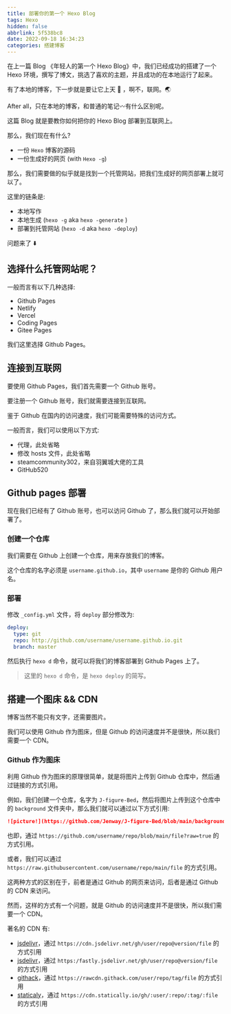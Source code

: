 ```yaml
---
title: 部署你的第一个 Hexo Blog
tags: Hexo
hidden: false
abbrlink: 5f538bc8
date: 2022-09-18 16:34:23
categories: 搭建博客
---
```


在上一篇 Blog 《年轻人的第一个 Hexo Blog》中，我们已经成功的搭建了一个 Hexo 环境，撰写了博文，挑选了喜欢的主题，并且成功的在本地运行了起来。

有了本地的博客，下一步就是要让它上天 :dash: ，啊不，联网。:earth_asia:

After all，只在本地的博客，和普通的笔记:wavy_dash:有什么区别呢。

这篇 Blog 就是要教你如何把你的 Hexo Blog 部署到互联网上。

那么，我们现在有什么?

- 一份 `Hexo` 博客的源码
- 一份生成好的网页 (with `Hexo -g`)

那么，我们需要做的似乎就是找到一个托管网站，把我们生成好的网页部署上就可以了。

这里的链条是:

- 本地写作
- 本地生成 (`hexo -g` aka `hexo -generate` )
- 部署到托管网站 (`hexo -d` aka `hexo -deploy`)

问题来了 :arrow_down:

## 选择什么托管网站呢？

一般而言有以下几种选择:

- Github Pages
- Netlify
- Vercel
- Coding Pages
- Gitee Pages

我们这里选择 Github Pages。

## 连接到互联网

要使用 Github Pages，我们首先需要一个 Github 账号。

要注册一个 Github 账号，我们就需要连接到互联网。

鉴于 Github 在国内的访问速度，我们可能需要特殊的访问方式。

一般而言，我们可以使用以下方式:

- 代理，此处省略
- 修改 hosts 文件，此处省略
- steamcommunity302，来自羽翼城大佬的工具
- GitHub520

## Github pages 部署

现在我们已经有了 Github 账号，也可以访问 Github 了，那么我们就可以开始部署了。

### 创建一个仓库

我们需要在 Github 上创建一个仓库，用来存放我们的博客。

这个仓库的名字必须是 `username.github.io`，其中 `username` 是你的 Github 用户名。

### 部署

修改 `_config.yml` 文件，将 `deploy` 部分修改为:

``` yml
deploy:
  type: git
  repo: http://github.com/username/username.github.io.git
  branch: master
```

然后执行 `hexo d` 命令，就可以将我们的博客部署到 Github Pages 上了。

> 这里的 `hexo d` 命令，是 `hexo deploy` 的简写。

## 搭建一个图床 && CDN

博客当然不能只有文字，还需要图片。

我们可以使用 Github 作为图床，但是 Github 的访问速度并不是很快，所以我们需要一个 CDN。

### Github 作为图床

利用 Github 作为图床的原理很简单，就是将图片上传到 Github 仓库中，然后通过链接的方式引用。

例如，我们创建一个仓库，名字为 `J-figure-Bed`，然后将图片上传到这个仓库中的 `background` 文件夹中，那么我们就可以通过以下方式引用:

``` markdown
![picture!](https://github.com/Jenway/J-figure-Bed/blob/main/background/banner.jpg?raw=true)
```

也即，通过 `https://github.com/username/repo/blob/main/file?raw=true` 的方式引用。

或者，我们可以通过 `https://raw.githubusercontent.com/username/repo/main/file` 的方式引用。

这两种方式的区别在于，前者是通过 Github 的网页来访问，后者是通过 Github 的 CDN 来访问。

然而，这样的方式有一个问题，就是 Github 的访问速度并不是很快，所以我们需要一个 CDN。

著名的 CDN 有:

- [jsdelivr](https://www.jsdelivr.com/)，通过 `https://cdn.jsdelivr.net/gh/user/repo@version/file` 的方式引用
- [jsdelivr](https://www.jsdelivr.com/)，通过 `https:/fastly.jsdelivr.net/gh/user/repo@version/file` 的方式引用
- [githack](https://raw.githack.com/)，通过 `https://rawcdn.githack.com/user/repo/tag/file` 的方式引用
- [staticaly](https://statically.io/)，通过 `https://cdn.statically.io/gh/:user/:repo/:tag/:file` 的方式引用
